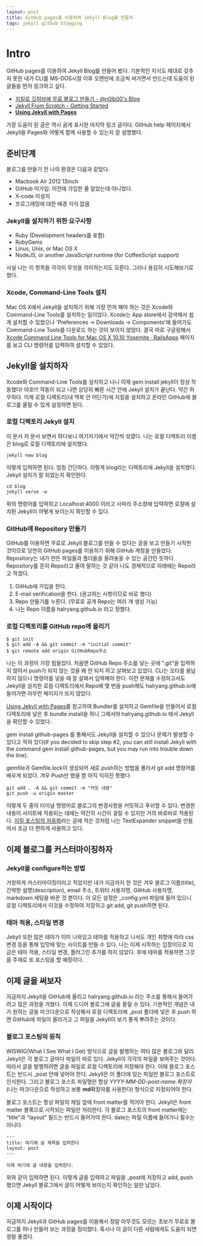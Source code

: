 ```yaml
---
layout: post
title: GitHub pages를 이용하여 Jekyll Blog를 만들자
tags: jekyll github blogging
---
```

# Intro

GitHub pages를 이용하여 Jekyll Blog를 만들어 봤다. 기본적인 지식도 제대로 갖추지 못한 내가 CLI를 MS-DOS시절 이후 오랜만에 조금씩 써가면서 만드는데 도움이 된 글들을 먼저 링크하고 싶다.

- [지킬로 깃허브에 무료 블로그 만들기 - @n0lb00's Blog](http://nolboo.github.io/blog/2013/10/15/free-blog-with-github-jekyll/)
- [Jekyll From Scratch - Getting Started](http://pixelcog.com/blog/2013/jekyll-from-scratch-introduction/)
- [**Using Jekyll with Pages**](https://help.github.com/articles/using-jekyll-with-pages/)

가장 도움이 된 글은 역시 굵게 표시한 마지막 링크 글이다. GitHub help 페이지에서 Jekyll을 Pages와 어떻게 함께 사용할 수 있는지 잘 설명했다.

## 준비단계

블로그를 만들기 전 나의 환경은 다음과 같았다.

* Macbook Air 2012 13inch
* GitHub 미가입: 이전에 가입한 줄 알았는데 아니었다.
* X-code 미설치
* 프로그래밍에 대한 배경 지식 없음

### Jekyll을 설치하기 위한 요구사항

* Ruby (Development headers를 포함)
* RubyGems
* Linus, Unix, or Mac OS X
* NodeJS, or another JavaScript runtime (for CoffeeScript support)

사실 나는 이 항목들 각각이 무엇을 의미하는지도 모른다. 그러나 용감히 시도해보기로 했다.

### Xcode, Command-Line Tools 설치

Mac OS X에서 Jekyll을 설치하기 위해 가장 먼저 해야 하는 것은 Xcode와 Command-Line Tools를 설치하는 일이었다. Xcode는 App store에서 검색해서 쉽게 설치할 수 있었으나 'Preferences → Downloads → Components'에 들어가도 Command-Line Tools를 다운로드 하는 것이 보이지 않았다. 결국 따로 구글링해서 [Xcode Command Line Tools for Mac OS X 10.10 Yosemite · RailsApps](http://railsapps.github.io/xcode-command-line-tools.html) 페이지를 보고 CLI 명령어를 입력하여 설치할 수 있었다.

## Jekyll을 설치하자

Xcode와 Command-Line Tools를 설치하고 나니 이제 gem install jekyll이 정상 작동했다! 야호!!! 작동이 되고 나면 상당히 빠른 시간 안에 Jekyll 설치가 끝난다. 약간 허무하다. 이제 로컬 디렉토리(내 맥북 안 어딘가)에 지킬을 설치하고 온라인 GitHub에 블로그를 올릴 수 있게 설정하면 된다.

### 로컬 디렉토리 Jekyll 설치

이 문서 저 문서 보면서 하다보니 여기저기에서 약간씩 섞였다. 나는 로컬 디렉토리 이름은 blog로 로컬 디렉토리에 설치했다.

	jekyll new blog

이렇게 입력하면 된다. 엄청 간단하다. 이렇게 blog라는 디렉토리에 Jekyll을 설치했다. Jekyll 설치가 잘 되었는지 확인한다.

	cd blog
	jekyll serve -w

위의 명령어를 입력하고 Localhost:4000 이라고 사파리 주소창에 입력하면 로컬에 설치된 Jekyll이 어떻게 보이는지 확인할 수 있다.

### GitHub에 Repository 만들기

GitHub를 이용하면 무료로 Jekyll 블로그를 만들 수 있다는 글을 보고 만들기 시작한 것이므로 당연히 GitHub pages를 이용하기 위해 GitHub 계정을 만들었다. Repository는 내가 만든 파일들과 폴더들을 올려놓을 수 있는 공간인 듯하다. Repository를 흔히 Repo라고 줄여 말하는 것 같아 나도 경제적으로 아래에는 Repo라고 적겠다.

1. GitHub에 가입을 한다.
2. E-mail verification을 한다. (권고하는 사항이므로 바로 했다)
3. Repo 만들기를 누른다. (무료로 공개 Repo는 여러 개 생성 가능)
4. 나는 Repo 이름을 halryang.github.io 라고 정했다.

### 로컬 디렉토리를 GitHub repo에 올리기

	$ git init
	$ git add -A && git commit -m "initial commit"
	$ git remote add origin GitHubRepo주소

나는 이 과정이 가장 힘들었다. 처음엔 GitHub Repo 주소를 넣는 곳에 ".git"을 입력하지 않아서 push가 되지 않는 것을 왜 안 되지 하고 살펴보고 있었다. CLI는 오타를 용납하지 않으니 명령어를 넣을 때 잘 살펴서 입력해야 한다. 이런 문제를 수정하고서도 Jekyll을 설치한 로컬 디렉토리에서 Repo에 몇 번을 push해도 halryang.github.io에 들어가면 아무런 페이지가 뜨지 않았다.

 [Using Jekyll with Pages](https://help.github.com/articles/using-jekyll-with-pages/)를 참고하여 Bundler를 설치하고 Gemfile을 만들어서 로컬 디렉토리에 넣은 후 bundle install을 하니 그제서야 halryang.github.io 에서 Jekyll을 확인할 수 있었다.
 
 gem install github-pages 를 통해서도 Jekyll을 설치할 수 있으나 문제가 발생할 수 있다고 적혀 있다(If you decided to skip step #2, you can still install Jekyll with the command gem install github-pages, but you may run into trouble down the line).
 
 gemfile과 Gemfile.lock이 생성되어 새로 push하는 방법을 몰라서 git add 명령어를 배우게 되었다. 겨우 Push만 했을 뿐 아직 익히진 못했다.
 
 ```
 git add . -A && git commit -m "커밋 내용"
 git push -u origin master
 ```

이렇게 두 줄의 터미널 명령어로 블로그의 변경사항을 커밋하고 푸쉬할 수 있다. 변경한 내용이 사이트에 적용되는 데에는 약간의 시간이 걸릴 수 있지만 거의 바로바로 적용된다. [지킬 포스팅의 자동화](http://halryang.net/automation-for-jekyll-posting/)라는 글에 적은 것처럼 나는 TextExpander snippet을 만들어서 조금 더 편하게 사용하고 있다.

## 이제 블로그를 커스터마이징하자

### Jekyll을 configure하는 방법

거창하게 커스터마이징이라고 적었지만 내가 지금까지 한 것은 겨우 블로그 이름(title), 간략한 설명(description), email 주소, 트위터 사용자명, GitHub 사용자명, markdown 세팅을 바꾼 것 뿐이다. 이 모든 설정은 _config.yml 파일에 들어 있으니 로컬 디렉토리에서 이것을 수정하여 저장하고 git add, git push하면 된다.

### 테마 적용, 스타일 변경

Jekyll 또한 많은 테마가 이미 나와있고 테마를 적용하고 나서도 개인 취향에 따라 css 변경 등을 통해 입맛에 맞는 사이트를 만들 수 있다. 나는 이제 시작하는 입장이므로 지금은 테마 적용, 스타일 변경, 플러그인 추가를 하지 않았다. 후에 테마를 적용하면 그것을 주제로 또 포스팅을 할 예정이다.

## 이제 글을 써보자

지금까지 Jekyll을 GitHub에 올리고 halryang.github.io 라는 주소를 통해서 들어가려고 많은 과정을 거쳤다. 이제 드디어 블로그에 글을 올릴 수 있다. 기본적인 개념은 내가 원하는 글을 마크다운으로 작성해서 로컬 디렉토리에 _post 폴더에 넣은 후 push 하면 GitHub에 파일이 올라가고 그 파일을 Jekyll이 보기 좋게 뿌려주는 것이다.

### 블로그 포스팅의 원칙

WISWIG(What I See What I Get) 방식으로 글을 발행하는 여타 많은 블로그와 달리 Jekyll은 각 블로그 글마다 파일이 따로 있다. Jekyll이 각각의 파일을 보여주는 것이다. 따라서 글을 발행하려면 글을 파일로 로컬 디렉토리에 저장해야 한다. 이때 블로그 포스트는 반드시 _post 안에 넣어야 한다. Jekyll은 이 폴더에 있는 파일만 블로그 포스트로 인식한다. 그리고 블로그 포스트 파일명은 항상 *YYYY-MM-DD-post-name.확장자*(나는 마크다운으로 작성하고 보통 **md**확장자를 사용한다) 형식으로 지정되어야 한다.

블로그 포스트는 항상 파일의 제일 앞에 front matter를 적어야 한다. Jekyll은 front matter 블록으로 시작되는 파일만 처리한다. 각 블로그 포스트의 front matter에는 "title"과 "layout" 필드는 반드시 들어가야 한다. date는 파일 이름에 들어가니 필수는 아니다.

	---
	title: 여기에 글 제목을 입력한다
	layout: post
	---
	
	이제 여기에 글 내용을 입력한다.

위와 같이 입력하면 된다. 이렇게 글을 입력하고 파일을 _post에 저장하고 add, push 했으면 Jekyll 블로그에서 글이 어떻게 보이는지 확인하는 일만 남았다.

## 이제 시작이다
지금까지 Jekyll과 GitHub pages를 이용해서 정말 아무것도 모르는 초보가 무료로 블로그를 하나 만들어 보는 과정을 정리했다. 혹시나 이 글이 다른 사람에게도 도움이 되면 정말 좋겠다.